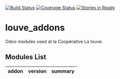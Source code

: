 [![Build Status](https://travis-ci.org/shewolfParis/louve_addons.svg?branch=9.0)](https://travis-ci.org/shewolfParis/louve_addons)
[![Coverage Status](https://coveralls.io/repos/shewolfParis/louve_addons/badge.png?branch=9.0)](https://coveralls.io/r/shewolfParis/louve_addons?branch=9.0)
[![Stories in Ready](https://badge.waffle.io/shewolfParis/louve_addons.png?label=ready&title=Ready)](http://waffle.io/shewolfParis/louve_addons)


louve_addons
============

Odoo modules used at la Coopérative La louve.

[//]: # (addons)
Modules List
------------
addon | version | summary
--- | --- | ---

[//]: # (end addons)

